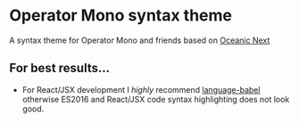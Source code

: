 # Operator Mono syntax theme

A syntax theme for Operator Mono and friends based on [Oceanic Next](http://labs.voronianski.com/oceanic-next-color-scheme/)

## For best results...

- For React/JSX development I *highly* recommend [language-babel](https://atom.io/packages/language-babel) otherwise ES2016 and React/JSX code syntax highlighting does not look good.
